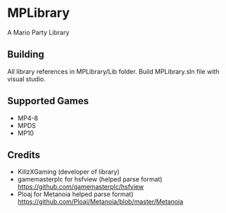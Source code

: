 # MPLibrary
A Mario Party Library

## Building
 All library references in MPLibrary/Lib folder. Build MPLibrary.sln file with visual studio.

## Supported Games
 - MP4-8
 - MPDS
 - MP10

## Credits
 - KillzXGaming (developer of library)
 - gamemasterplc for hsfview (helped parse format) https://github.com/gamemasterplc/hsfview
 - Ploaj for Metanoia helped parse format) https://github.com/Ploaj/Metanoia/blob/master/Metanoia
